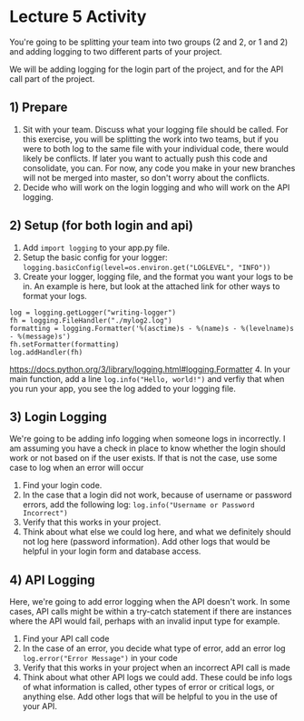 # Lecture 5 Activity
You're going to be splitting your team into two groups (2 and 2, or 1 and 2) and adding logging to two different parts of your project.  

We will be adding logging for the login part of the project, and for the API call part of the project.

## 1) Prepare
1. Sit with your team.  Discuss what your logging file should be called.  For this exercise, you will be splitting the work into two teams, but if you were to both log to the same file with your individual code, there would likely be conflicts.  If later you want to actually push this code and consolidate, you can.  For now, any code you make in your new branches will not be merged into master, so don't worry about the conflicts.
2. Decide who will work on the login logging and who will work on the API logging.

## 2) Setup (for both login and api)
1. Add `import logging` to your app.py file.
2. Setup the basic config for your logger: `logging.basicConfig(level=os.environ.get("LOGLEVEL", "INFO"))`
3. Create your logger, logging file, and the format you want your logs to be in.  An example is here, but look at the attached link for other ways to format your logs.
```
log = logging.getLogger("writing-logger")
fh = logging.FileHandler("./mylog2.log")
formatting = logging.Formatter('%(asctime)s - %(name)s - %(levelname)s - %(message)s')
fh.setFormatter(formatting)
log.addHandler(fh)
```
https://docs.python.org/3/library/logging.html#logging.Formatter
4. In your main function, add a line `log.info("Hello, world!")` and verfiy that when you run your app, you see the log added to your logging file.

## 3) Login Logging
We're going to be adding info logging when someone logs in incorrectly.  I am assuming you have a check in place to know whether the login should work or not based on if the user  exists.  If that is not the case, use some case to log when an error will occur
1. Find your login code.  
2. In the case that a login did not work, because of username or password errors, add the following log: `log.info("Username or Password Incorrect")`
3. Verify that this works in your project.
4. Think about what else we could log here, and what we definitely should not log here (password information).  Add other logs that would be helpful in your login form and database access.


## 4) API Logging
Here, we're going to add error logging when the API doesn't work.  In some cases, API calls might be within a try-catch statement if there are instances where the API would fail, perhaps with an invalid input type for example.
1. Find your API call code
2. In the case of an error, you decide what type of error, add an error log `log.error("Error Message")` in your code
3. Verify that this works in your project when an incorrect API call is made
4. Think about what other API logs we could add.  These could be info logs of what information is called, other types of error or critical logs, or anything else.  Add other logs that will be helpful to you in the use of your API.